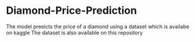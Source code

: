 # Diamond-Price-Prediction
The model preeicts the price of a diamond using a dataset which is availabe on kaggle
The dataset is also available on this repository
